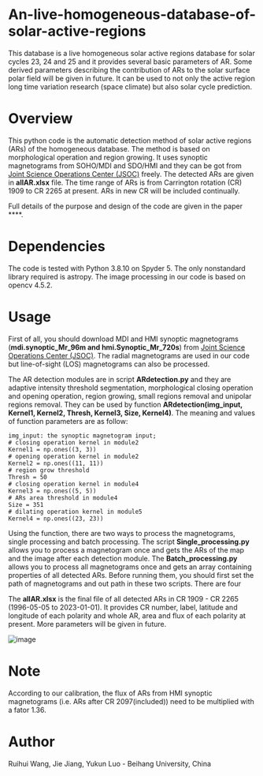 # An-live-homogeneous-database-of-solar-active-regions
This database is a live homogeneous solar active regions database for solar cycles 23, 24 and 25 and it provides several basic parameters of AR. Some derived parameters describing the contribution of ARs to the solar surface polar field will be given in future. It can be used to not only the active region long time variation research (space climate) but also solar cycle prediction.

# Overview
This python code is the automatic detection method of solar active regions (ARs) of the homogeneous database. The method is based on morphological operation and region growing. It uses synoptic magnetograms from SOHO/MDI and SDO/HMI and they can be got from [Joint Science Operations Center (JSOC)](http://jsoc.stanford.edu/) freely. The detected ARs are given in **allAR.xlsx** file. The time range of ARs is from Carrington rotation (CR) 1909 to CR 2265 at present. ARs in new CR will be included continually.

Full details of the purpose and design of the code are given in the paper ****.

# Dependencies
The code is tested with Python 3.8.10 on Spyder 5. The only nonstandard library required is astropy. The image processing in our code is based on opencv 4.5.2.

# Usage
First of all, you should download MDI and HMI synoptic magnetograms (**mdi.synoptic_Mr_96m and hmi.Synoptic_Mr_720s**) from [Joint Science Operations Center (JSOC)](http://jsoc.stanford.edu/). The radial magnetograms are used in our code but line-of-sight (LOS) magnetograms can also be processed.

The AR detection modules are in script **ARdetection.py** and they are adaptive intensity threshold segmentation, morphological closing operation and opening operation, region growing, small regions removal and unipolar regions removal. They can be used by function **ARdetection(img_input, Kernel1, Kernel2, Thresh, Kernel3, Size, Kernel4)**. The meaning and values of function parameters are as follow:

    img_input: the synoptic magnetogram input;    
    # closing operation kernel in module2
    Kernel1 = np.ones((3, 3))
    # opening operation kernel in module2
    Kernel2 = np.ones((11, 11))
    # region grow threshold
    Thresh = 50
    # closing operation kernel in module4
    Kernel3 = np.ones((5, 5))
    # ARs area threshold in module4
    Size = 351
    # dilating operation kernel in module5
    Kernel4 = np.ones((23, 23))

Using the function, there are two ways to process the magnetograms, single processing and batch processing. The script **Single_processing.py** allows you to process a magnetogram once and gets the ARs of the map and the image after each detection module. The **Batch_processing.py** allows you to process all magnetograms once and gets an array containing properties of all detected ARs. Before running them, you should first set the path of magnetograms and out path in these two scripts. There are four 

The **allAR.xlsx** is the final file of all detected ARs in CR 1909 - CR 2265 (1996-05-05 to 2023-01-01). It provides CR number, label, latitude and longitude of each polarity and whole AR, area and flux of each polarity at present. More parameters will be given in future.

![image](https://user-images.githubusercontent.com/110174507/212001212-009552ff-1e3b-4011-b147-97a5a33fc4c6.png)

# Note
According to our calibration, the flux of ARs from HMI synoptic magnetograms (i.e. ARs after CR 2097(included)) need to be multiplied with a fator 1.36. 

# Author
Ruihui Wang, Jie Jiang, Yukun Luo - Beihang University, China
